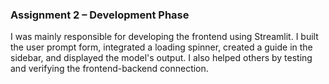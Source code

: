 ### Assignment 2 – Development Phase

I was mainly responsible for developing the frontend using Streamlit. I built the user prompt form, integrated a loading spinner, created a guide in the sidebar, and displayed the model's output. I also helped others by testing and verifying the frontend-backend connection.
